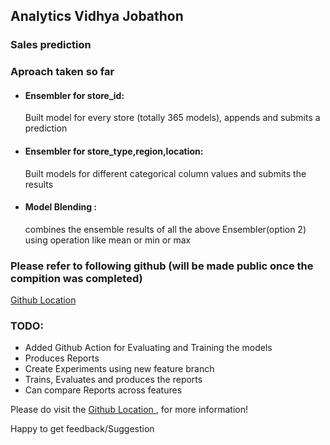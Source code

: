 ## Analytics Vidhya Jobathon

### Sales prediction

### Aproach taken so far

- #### Ensembler  for store_id:
    Built model for every store (totally 365 models), appends and submits a prediction

- #### Ensembler for store_type,region,location:
    Built models for different categorical column values and submits the results

- #### Model Blending :
   combines the ensemble results of all the above Ensembler(option 2) using operation like mean or min or max


### Please refer to following github (will be made public once the compition was completed) 

[Github Location ](https://github.com/rajagurunath/AV-Hackathon)


### TODO:

- Added Github Action for Evaluating and Training the models
- Produces Reports
- Create Experiments using new feature branch
- Trains, Evaluates and produces the reports
- Can compare Reports across features


Please do visit the [Github Location ](https://github.com/rajagurunath/AV-Hackathon), for more information!

Happy to get feedback/Suggestion

